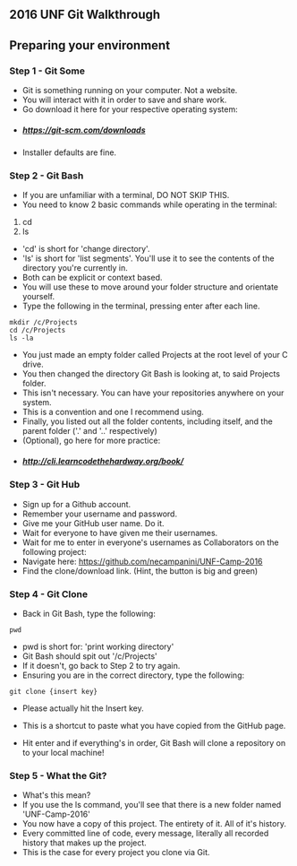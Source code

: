 ## 2016 UNF Git Walkthrough

Preparing your environment
------

### Step 1 - Git Some
* Git is something running on your computer. Not a website.
* You will interact with it in order to save and share work.
* Go download it here for your respective operating system:
* ##### https://git-scm.com/downloads
* Installer defaults are fine.

### Step 2 - Git Bash
* If you are unfamiliar with a terminal, DO NOT SKIP THIS.
* You need to know 2 basic commands while operating in the terminal:
1. cd
2. ls
* 'cd' is short for 'change directory'.
* 'ls' is short for 'list segments'. You'll use it to see the contents of the directory you're currently in.
* Both can be explicit or context based.
* You will use these to move around your folder structure and orientate yourself.
* Type the following in the terminal, pressing enter after each line.

```
mkdir /c/Projects
cd /c/Projects
ls -la
```

* You just made an empty folder called Projects at the root level of your C drive.
* You then changed the directory Git Bash is looking at, to said Projects folder.
* This isn't necessary. You can have your repositories anywhere on your system.
* This is a convention and one I recommend using.
* Finally, you listed out all the folder contents, including itself, and the parent folder ('.' and '..' respectively)
* (Optional), go here for more practice:
* ##### http://cli.learncodethehardway.org/book/

### Step 3 - Git Hub
* Sign up for a Github account.
* Remember your username and password.
* Give me your GitHub user name. Do it.
* Wait for everyone to have given me their usernames.
* Wait for me to enter in everyone's usernames as Collaborators on the following project:
* Navigate here: https://github.com/necampanini/UNF-Camp-2016
* Find the clone/download link. (Hint, the button is big and green) 

### Step 4 - Git Clone
* Back in Git Bash, type the following:

```
pwd
```

* pwd is short for: 'print working directory'
* Git Bash should spit out '/c/Projects'
* If it doesn't, go back to Step 2 to try again.
* Ensuring you are in the correct directory, type the following:

```
git clone {insert key}
```

* Please actually hit the Insert key. 
* This is a shortcut to paste what you have copied from the GitHub page.

* Hit enter and if everything's in order, Git Bash will clone a repository on to your local machine!

### Step 5 - What the Git?
* What's this mean?
* If you use the ls command, you'll see that there is a new folder named 'UNF-Camp-2016'
* You now have a copy of this project. The entirety of it. All of it's history.
* Every committed line of code, every message, literally all recorded history that makes up the project.
* This is the case for every project you clone via Git.